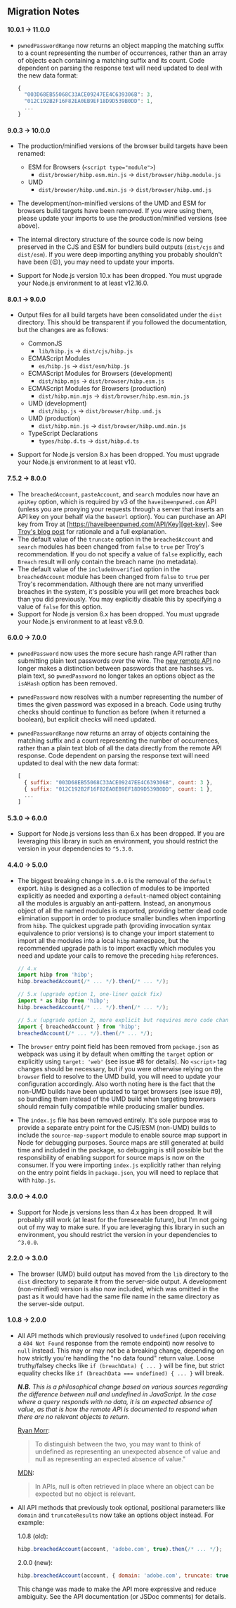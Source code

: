 ## Migration Notes

#### 10.0.1 → 11.0.0

- `pwnedPasswordRange` now returns an object mapping the matching suffix to a count representing the
  number of occurrences, rather than an array of objects each containing a matching suffix and its
  count. Code dependent on parsing the response text will need updated to deal with the new data
  format:
  ```js
  {
    "003D68EB55068C33ACE09247EE4C639306B": 3,
    "012C192B2F16F82EA0EB9EF18D9D539B0DD": 1,
    ...
  }
  ```

#### 9.0.3 → 10.0.0

- The production/minified versions of the browser build targets have been renamed:
  - ESM for Browsers (`<script type="module">`)
    - `dist/browser/hibp.esm.min.js` → `dist/browser/hibp.module.js`
  - UMD
    - `dist/browser/hibp.umd.min.js` → `dist/browser/hibp.umd.js`

- The development/non-minified versions of the UMD and ESM for browsers build targets have been
  removed. If you were using them, please update your imports to use the production/minified
  versions (see above).

- The internal directory structure of the source code is now being preserved in the CJS and ESM for
  bundlers build outputs (`dist/cjs` and `dist/esm`). If you were deep importing anything you
  probably shouldn't have been (:wink:), you may need to update your imports.

- Support for Node.js version 10.x has been dropped. You must upgrade your Node.js environment to at
  least v12.16.0.

#### 8.0.1 → 9.0.0

- Output files for all build targets have been consolidated under the `dist` directory. This should
  be transparent if you followed the documentation, but the changes are as follows:
  - CommonJS
    - `lib/hibp.js` → `dist/cjs/hibp.js`
  - ECMAScript Modules
    - `es/hibp.js` → `dist/esm/hibp.js`
  - ECMAScript Modules for Browsers (development)
    - `dist/hibp.mjs` → `dist/browser/hibp.esm.js`
  - ECMAScript Modules for Browsers (production)
    - `dist/hibp.min.mjs` → `dist/browser/hibp.esm.min.js`
  - UMD (development)
    - `dist/hibp.js` → `dist/browser/hibp.umd.js`
  - UMD (production)
    - `dist/hibp.min.js` → `dist/browser/hibp.umd.min.js`
  - TypeScript Declarations
    - `types/hibp.d.ts` → `dist/hibp.d.ts`

- Support for Node.js version 8.x has been dropped. You must upgrade your Node.js environment to at
  least v10.

#### 7.5.2 → 8.0.0

- The `breachedAccount`, `pasteAccount`, and `search` modules now have an `apiKey` option, which is
  required by v3 of the `haveibeenpwned.com` API (unless you are proxying your requests through a
  server that inserts an API key on your behalf via the `baseUrl` option). You can purchase an API
  key from Troy at [https://haveibeenpwned.com/API/Key][get-key]. See [Troy's blog
  post][api-key-blog-post] for rationale and a full explanation.
- The default value of the `truncate` option in the `breachedAccount` and `search` modules has been
  changed from `false` to `true` per Troy's recommendation. If you do not specify a value of `false`
  explicitly, each `Breach` result will only contain the breach name (no metadata).
- The default value of the `includeUnverified` option in the `breachedAccount` module has been
  changed from `false` to `true` per Troy's recommendation. Although there are not many unverified
  breaches in the system, it's possible you will get more breaches back than you did previously. You
  may explicitly disable this by specifying a value of `false` for this option.
- Support for Node.js version 6.x has been dropped. You must upgrade your Node.js environment to at
  least v8.9.0.

#### 6.0.0 → 7.0.0

- `pwnedPassword` now uses the more secure hash range API rather than submitting plain text
  passwords over the wire. The [new remote API][pwnedpasswordsbyrange] no longer makes a distinction
  between passwords that are hashses vs. plain text, so `pwnedPassword` no longer takes an options
  object as the `isAHash` option has been removed.

- `pwnedPassword` now resolves with a number representing the number of times the given password was
  exposed in a breach. Code using truthy checks should continue to function as before (when it
  returned a boolean), but explicit checks will need updated.

- `pwnedPasswordRange` now returns an array of objects containing the matching suffix and a count
  representing the number of occurrences, rather than a plain text blob of all the data directly
  from the remote API response. Code dependent on parsing the response text will need updated to
  deal with the new data format:
  ```js
  [
    { suffix: "003D68EB55068C33ACE09247EE4C639306B", count: 3 },
    { suffix: "012C192B2F16F82EA0EB9EF18D9D539B0DD", count: 1 },
    ...
  ]
  ```

#### 5.3.0 → 6.0.0

- Support for Node.js versions less than 6.x has been dropped. If you are leveraging this library in
  such an environment, you should restrict the version in your dependencies to `^5.3.0`.

#### 4.4.0 → 5.0.0

- The biggest breaking change in `5.0.0` is the removal of the `default` export. `hibp` is designed
  as a collection of modules to be imported explicitly as needed and exporting a `default`-named
  object containing all the modules is arguably an anti-pattern. Instead, an anonymous object of all
  the named modules is exported, providing better dead code elimination support in order to produce
  smaller bundles when importing from `hibp`. The quickest upgrade path (providing invocation syntax
  equivalence to prior versions) is to change your import statement to import all the modules into a
  local `hibp` namespace, but the recommended upgrade path is to import exactly which modules you
  need and update your calls to remove the preceding `hibp` references.

  ```javascript
  // 4.x
  import hibp from 'hibp';
  hibp.breachedAccount(/* ... */).then(/* ... */);

  // 5.x (upgrade option 1, one-liner quick fix)
  import * as hibp from 'hibp';
  hibp.breachedAccount(/* ... */).then(/* ... */);

  // 5.x (upgrade option 2, more explicit but requires more code changes)
  import { breachedAccount } from 'hibp';
  breachedAccount(/* ... */).then(/* ... */);
  ```

- The `browser` entry point field has been removed from `package.json` as webpack was using it by
  default when omitting the `target` option or explicitly using `target: 'web'` (see issue #8 for
  details). No `<script>` tag changes should be necessary, but if you were otherwise relying on the
  `browser` field to resolve to the UMD build, you will need to update your configuration
  accordingly. Also worth noting here is the fact that the non-UMD builds have been updated to
  target browsers (see issue #9), so bundling them instead of the UMD build when targeting browsers
  should remain fully compatible while producing smaller bundles.

- The `index.js` file has been removed entirely. It's sole purpose was to provide a separate entry
  point for the CJS/ESM (non-UMD) builds to include the `source-map-support` module to enable source
  map support in Node for debugging purposes. Source maps are still generated at build time and
  included in the package, so debugging is still possible but the responsibility of enabling support
  for source maps is now on the consumer. If you were importing `index.js` explicitly rather than
  relying on the entry point fields in `package.json`, you will need to replace that with `hibp.js`.

#### 3.0.0 → 4.0.0

- Support for Node.js versions less than 4.x has been dropped. It will probably still work (at least
  for the foreseeable future), but I'm not going out of my way to make sure. If you are leveraging
  this library in such an environment, you should restrict the version in your dependencies to
  `^3.0.0`.

#### 2.2.0 → 3.0.0

- The browser (UMD) build output has moved from the `lib` directory to the `dist` directory to
  separate it from the server-side output. A development (non-minified) version is also now
  included, which was omitted in the past as it would have had the same file name in the same
  directory as the server-side output.

#### 1.0.8 → 2.0.0

- All API methods which previously resolved to `undefined` (upon receiving a `404 Not Found`
  response from the remote endpoint) now resolve to `null` instead. This may or may not be a
  breaking change, depending on how strictly you're handling the "no data found" return value. Loose
  truthy/falsey checks like `if (breachData) { ... }` will be fine, but strict equality checks like
  `if (breachData === undefined) { ... }` will break.

  **_N.B._** _This is a philosophical change based on various sources regarding the difference
  between null and undefined in JavaScript. In the case where a query responds with no data, it is
  an expected absence of value, as that is how the remote API is documented to respond when there
  are no relevant objects to return._

  [Ryan Morr](http://goo.gl/TGTS96):

  > To distinguish between the two, you may want to think of undefined as representing an unexpected
  > absence of value and null as representing an expected absence of value."

  [MDN](https://goo.gl/n85RSe):

  > In APIs, null is often retrieved in place where an object can be expected but no object is
  > relevant.

- All API methods that previously took optional, positional parameters like `domain` and
  `truncateResults` now take an options object instead. For example:

  1.0.8 (old):

  ```javascript
  hibp.breachedAccount(account, 'adobe.com', true).then(/* ... */);
  ```

  2.0.0 (new):

  ```javascript
  hibp.breachedAccount(account, { domain: 'adobe.com', truncate: true }).then(/* ... */);
  ```

  This change was made to make the API more expressive and reduce ambiguity. See the API
  documentation (or JSDoc comments) for details.

[pwnedpasswordsbyrange]: https://haveibeenpwned.com/API/v2#SearchingPwnedPasswordsByRange
[api-key-blog-post]: https://www.troyhunt.com/authentication-and-the-have-i-been-pwned-api/
[get-key]: https://haveibeenpwned.com/API/Key
